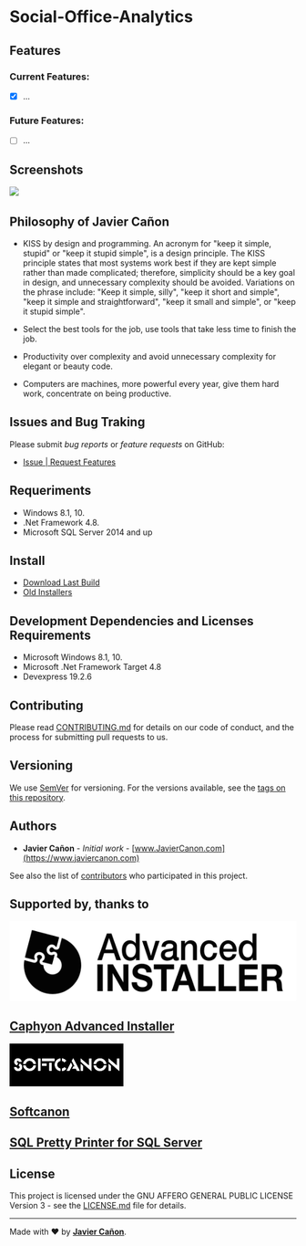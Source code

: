 ﻿# Social-Office-Analytics


## Features

### Current Features:

- [X] ...


### Future Features:

- [ ] ...


## Screenshots

![](docs/img/screenshoot1.png?raw=true)


## Philosophy of Javier Cañon
* KISS by design and programming. An acronym for "keep it simple, stupid" or "keep it stupid simple", is a design principle. The KISS principle states that most systems work best if they are kept simple rather than made complicated; therefore, simplicity should be a key goal in design, and unnecessary complexity should be avoided. Variations on the phrase include: "Keep it simple, silly", "keep it short and simple", "keep it simple and straightforward", "keep it small and simple", or "keep it stupid simple".

* Select the best tools for the job, use tools that take less time to finish the job.
* Productivity over complexity and avoid unnecessary complexity for elegant or beauty code.

* Computers are machines, more powerful every year, give them hard work, concentrate on being productive.


## Issues and Bug Traking 
Please submit *bug reports* or *feature requests* on GitHub:
* [Issue | Request Features](https://github.com/JavierCanon/UserVoice.net/issues)

## Requeriments 

* Windows 8.1, 10.
* .Net Framework 4.8.
* Microsoft SQL Server 2014 and up

## Install 

* [Download Last Build](https://github.com/JavierCanon/UserVoice.net/releases/latest)
* [Old Installers](https://github.com/JavierCanon/UserVoice.net/releases)

## Development Dependencies and Licenses Requirements 

* Microsoft Windows 8.1, 10.
* Microsoft .Net Framework Target 4.8
* Devexpress 19.2.6

## Contributing

Please read [CONTRIBUTING.md](/CONTRIBUTING.md) for details on our code of conduct, and the process for submitting pull requests to us.


## Versioning

We use [SemVer](http://semver.org/) for versioning. For the versions available, see the [tags on this repository](https://github.com/your/project/tags). 

## Authors

* **Javier Cañon** - *Initial work* - [www.JavierCanon.com](https://www.javiercanon.com)

See also the list of [contributors](/AUTHORS.md) who participated in this project.


## Supported by, thanks to 


![Caphyon](https://raw.githubusercontent.com/JavierCanon/Social-Office-Browser/master/docs/img/advanced-installer-iconNavLogo.png)

[Caphyon Advanced Installer](https://www.advancedinstaller.com) 
-- 

![Softcanon](https://github.com/JavierCanon/Social-Office-Webackeitor/raw/master/docs/images/logo_softcanon_200x75.gif) 

[Softcanon](https://www.softcanon.com) 
-- 

[SQL Pretty Printer for SQL Server](http://www.dpriver.com/products/sqlpp/index.php) 
-- 

## License

This project is licensed under the GNU AFFERO GENERAL PUBLIC LICENSE Version 3 - see the [LICENSE.md](/LICENSE.md) file for details.

---
Made with ❤️ by **[Javier Cañon](https://www.javiercanon.com)**.